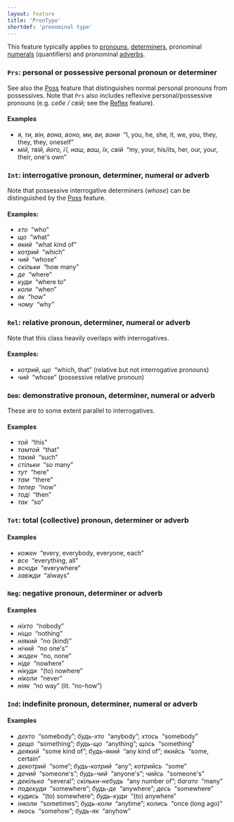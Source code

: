 ```yaml
---
layout: feature
title: 'PronType'
shortdef: 'pronominal type'
---
```


This feature typically applies to [pronouns](uk-pos/PRON), [determiners](uk-pos/DET), pronominal [numerals](uk-pos/NUM) (quantifiers) and pronominal [adverbs](uk-pos/ADV).

### <a name="Prs">`Prs`</a>: personal or possessive personal pronoun or determiner

See also the [Poss]() feature that distinguishes normal personal pronouns from possessives. Note that `Prs` also includes reflexive
personal/possessive pronouns (e.g. _себе / свій;_ see the [Reflex]() feature).

#### Examples

* _я, ти, він, вона, воно, ми, ви, вони&nbsp;_ “I, you, he, she, it, we, you, they, they, they, oneself”
* _мій, твій, його, її, наш, ваш, їх, свій&nbsp;_ “my, your, his/its, her, our, your, their, one's own”

### <a name="Int">`Int`</a>: interrogative pronoun, determiner, numeral or adverb

Note that possessive interrogative determiners (_whose_) can be distinguished by the [Poss]() feature.

#### Examples: 

* _хто&nbsp;_ “who”
* _що&nbsp;_ “what”
* _який&nbsp;_ “what kind of”
* _котрий&nbsp;_ “which”
* _чий&nbsp;_ “whose”
* _скільки&nbsp;_ “how many”
* _де&nbsp;_ “where”
* _куди&nbsp;_ “where to”
* _коли&nbsp;_ “when”
* _як&nbsp;_ “how”
* _чому&nbsp;_ “why”

### <a name="Rel">`Rel`</a>: relative pronoun, determiner, numeral or adverb

Note that this class heavily overlaps with interrogatives.

#### Examples: 

* _котрий, що&nbsp;_ “which, that” (relative but not interrogative pronouns)
* _чий&nbsp;_ “whose” (possessive relative pronoun)

### <a name="Dem">`Dem`</a>: demonstrative pronoun, determiner, numeral or adverb

These are to some extent parallel to interrogatives.

#### Examples

* _той&nbsp;_ “this”
* _тамтой&nbsp;_ “that”
* _такий&nbsp;_ “such”
* _стільки&nbsp;_ “so many”
* _тут&nbsp;_ “here”
* _там&nbsp;_ “there”
* _тепер&nbsp;_ “now”
* _тоді&nbsp;_ “then”
* _так&nbsp;_ “so”

### <a name="Tot">`Tot`</a>: total (collective) pronoun, determiner or adverb

#### Examples

* _кожен&nbsp;_ “every, everybody, everyone, each”
* _все&nbsp;_ “everything, all”
* _всюди&nbsp;_ “everywhere”
* _завжди&nbsp;_ “always”

### <a name="Neg">`Neg`</a>: negative pronoun, determiner or adverb

#### Examples

* _ніхто&nbsp;_ “nobody”
* _ніщо&nbsp;_ “nothing”
* _ніякий&nbsp;_ “no (kind)”
* _нічий&nbsp;_ “no one's”
* _жоден&nbsp;_ “no, none”
* _ніде&nbsp;_ “nowhere”
* _нікуди&nbsp;_ “(to) nowhere”
* _ніколи&nbsp;_ “never”
* _ніяк&nbsp;_ “no way” (lit. “no-how”)

### <a name="Ind">`Ind`</a>: indefinite pronoun, determiner, numeral or adverb

#### Examples

* _дехто&nbsp;_ “somebody”; _будь-хто&nbsp;_ “anybody”; _хтось&nbsp;_ “somebody”
* _дещо&nbsp;_ “something”; _будь-що&nbsp;_ “anything”; _щось&nbsp;_ “something”
* _деякий&nbsp;_ “some kind of”; _будь-який&nbsp;_ “any kind of”; _якийсь&nbsp;_ “some, certain”
* _декотрий&nbsp;_ “some”; _будь-котрий&nbsp;_ “any”; _котрийсь&nbsp;_ “some”
* _дечий&nbsp;_ “someone's”; _будь-чий&nbsp;_ “anyone's”; _чийсь&nbsp;_ “someone's”
* _декілька&nbsp;_ “several”; _скільки-небудь&nbsp;_ “any number of”; _багато&nbsp;_ “many”
* _подекуди&nbsp;_ “somewhere”; _будь-де&nbsp;_ “anywhere”; _десь&nbsp;_ “somewhere”
* _кудись&nbsp;_ “(to) somewhere”; _будь-куди&nbsp;_ “(to) anywhere”
* _інколи&nbsp;_ “sometimes”; _будь-коли&nbsp;_ “anytime”; _колись&nbsp;_ “once (long ago)”
* _якось&nbsp;_ “somehow”; _будь-як&nbsp;_ “anyhow”

<!-- Interlanguage links updated Čt lis 12 09:43:06 CET 2020 -->
